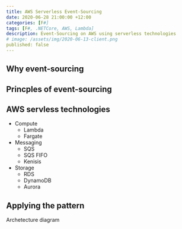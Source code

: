```yaml
---
title: AWS Serverless Event-Sourcing
date: 2020-06-28 21:00:00 +12:00
categories: [F#]
tags: [F#, .NETCore, AWS, Lambda]
description: Event-Sourcing on AWS using serverless technologies
# image: /assets/img/2020-06-13-client.png
published: false
---
```


## Why event-sourcing


## Princples of event-sourcing


## AWS servless technologies 

- Compute
    - Lambda 
    - Fargate
- Messaging
    - SQS
    - SQS FIFO
    - Kenisis 
- Storage 
    - RDS 
    - DynamoDB
    - Aurora 


## Applying the pattern

Archetecture diagram

## 
